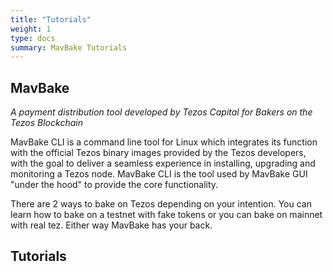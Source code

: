 ```yaml
---
title: "Tutorials"
weight: 1
type: docs
summary: MavBake Tutorials
---
```

**MavBake**
---
*A payment distribution tool
developed by Tezos Capital for Bakers on the Tezos Blockchain*

MavBake CLI is a command line tool for Linux which integrates its function with the official Tezos binary images provided by the Tezos developers, with the goal to deliver a seamless experience in installing, upgrading and monitoring a Tezos node. MavBake CLI is the tool used by MavBake GUI "under the hood" to provide the core functionality.

There are 2 ways to bake on Tezos depending on your intention. You can learn how to bake on a testnet with fake tokens or you can bake on mainnet with real tez. Either way MavBake has your back.

## Tutorials